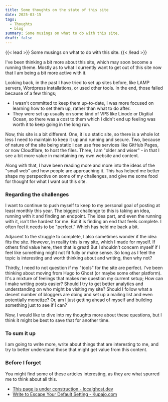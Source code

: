 ```yaml
---
title: Some thoughts on the state of this site
date: 2025-03-15
tags:
  - Thoughts
  - blog
summary: Some musings on what to do with this site.
draft: false
---
```

{{< lead >}}
Some musings on what to do with this site.
{{< /lead >}}

I've been thinking a bit more about this site, which may soon become a running theme. Mostly as to what I currently want to get out of this site now that I am being a bit more active with it. 

Looking back, in the past I have tried to set up sites before, like LAMP servers, Wordpress installations, or used other tools. In the end, those failed because of a few things; 

- I wasn't committed to keep them up-to-date, I was more focused on learning how to set them up, rather than what to do after.
- They were set up usually on some kind of VPS like Linode or Digitial Ocean, so there was a cost to them which I didn't end up feeling was worth it to keep going in the long run.

Now, this site is a bit different. One, it is a static site, so there is a whole lot less I need to maintain to keep it up and running and secure. Two, because of nature of the site being static I can use free services like GitHub Pages, or now Cloudflare, to host the files. Three, I am "older and wiser" - in that I see a bit more value in maintaining my own website and content.

Along with that, I have been reading more and more into the ideas of the "small web" and how people are approaching it. This has helped me better shape my perspective on some of my challenges, and give me some food for thought for what I want out this site.

### Regarding the challenges

I want to continue to push myself to keep to my personal goal of posting at least monthly this year. The biggest challenge to this is taking an idea, running with it and finding an endpoint. The idea part, and even the running with it, isn't the hardest for me. But it is finding an end that feels complete. I often feel it needs to be "perfect." Which has held me back a bit.

Adjacent to the struggle to complete, I also sometimes wonder if the idea fits the site. However, in reality this is my site, which I made for myself. If others find value here, then that is great! But I shouldn't concern myself if I feel like something might not fit fully or make sense. So long as I feel the topic is interesting and worth thinking about and writing, then why not?

Thirdly, I need to not question if my "tools" for the site are perfect. I've been thinking about moving from Hugo to Ghost (or maybe some other platform). It's a mixture of feelings that makes me question my current setup; How can I make writing posts easier? Should I try to get better analytics and understanding on who might be visiting my site? Should I follow what a decent number of bloggers are doing and set up a mailing list and even potentially monetize? Or, am I just getting ahead of myself and building something just to see if I can?

Now, I would like to dive into my thoughts more about these questions, but I think it might be best to save that for another time.

### To sum it up

I am going to write more, write about things that are interesting to me, and try to better understand those that might get value from this content.

### Before I forget
You might find some of these articles interesting, as they are what spurred me to think about all this.

- [This page is under construction - localghost.dev](https://localghost.dev/blog/this-page-is-under-construction) 
- [Write to Escape Your Default Setting - Kupajo.com](https://kupajo.com/write-to-escape-your-default-setting/)
